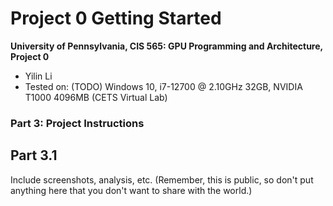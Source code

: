 Project 0 Getting Started
====================

**University of Pennsylvania, CIS 565: GPU Programming and Architecture, Project 0**

* Yilin Li
* Tested on: (TODO) Windows 10, i7-12700 @ 2.10GHz 32GB, NVIDIA T1000  4096MB (CETS Virtual Lab)

### Part 3: Project Instructions
## Part 3.1

Include screenshots, analysis, etc. (Remember, this is public, so don't put
anything here that you don't want to share with the world.)

